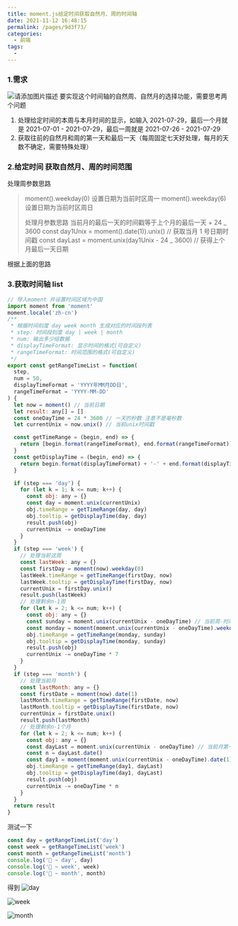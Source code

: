 ```yaml
---
title: moment.js给定时间获取自然月、周的时间轴
date: 2021-11-12 16:48:15
permalink: /pages/9d3f73/
categories:
  - 前端
tags:
  -
---
```


### 1.需求

![请添加图片描述](https://p3-juejin.byteimg.com/tos-cn-i-k3u1fbpfcp/99fb7ed0448c4ab48925cd2c789c5af1~tplv-k3u1fbpfcp-zoom-1.image)
要实现这个时间轴的自然周、自然月的选择功能，需要思考两个问题

1. 处理给定时间的本周与本月时间的显示，如输入 2021-07-29，最后一个月就是 2021-07-01 -
   2021-07-29，最后一周就是 2021-07-26 - 2021-07-29
2. 获取往前的自然月和周的第一天和最后一天（每周固定七天好处理，每月的天数不确定，需要特殊处理）

### 2.给定时间 获取自然月、周的时间范围

处理周参数思路

> moment().weekday(0) 设置日期为当前时区周一
> moment().weekday(6) 设置日期为当前时区周日
>
> 处理月参数思路
> 当前月的最后一天的时间戳等于上个月的最后一天 + 24 _ 3600
> const day1Unix = moment().date(1)).unix() // 获取当月 1 号日期时间戳
> const dayLast = moment.unix(day1Unix - 24 _ 3600) // 获得上个月最后一天日期

根据上面的思路

### 3.获取时间轴 list

```js
// 导入moment 并设置时间区域为中国
import moment from 'moment'
moment.locale('zh-cn')
/**
 * 根据时间刻度 day week month 生成对应的时间段列表
 * step: 时间段刻度 day | week | month
 * num: 输出多少组数据
 * displayTimeFormat: 显示时间的格式(可自定义)
 * rangeTimeFormat: 时间范围的格式(可自定义)
 */
export const getRangeTimeList = function(
  step,
  num = 50,
  displayTimeFormat = 'YYYY年MM月DD日',
  rangeTimeFormat = 'YYYY-MM-DD'
) {
  let now = moment() // 当前日期
  let result: any[] = []
  const oneDayTime = 24 * 3600 // 一天的秒数 注意不是毫秒数
  let currentUnix = now.unix() // 当前unix时间戳

  const getTimeRange = (begin, end) => {
    return [begin.format(rangeTimeFormat), end.format(rangeTimeFormat)]
  }
  const getDisplayTime = (begin, end) => {
    return begin.format(displayTimeFormat) + '-' + end.format(displayTimeFormat)
  }

  if (step === 'day') {
    for (let k = 1; k <= num; k++) {
      const obj: any = {}
      const day = moment.unix(currentUnix)
      obj.timeRange = getTimeRange(day, day)
      obj.tooltip = getDisplayTime(day, day)
      result.push(obj)
      currentUnix -= oneDayTime
    }
  }
  if (step === 'week') {
    // 处理当前这周
    const lastWeek: any = {}
    const firstDay = moment(now).weekday(0)
    lastWeek.timeRange = getTimeRange(firstDay, now)
    lastWeek.tooltip = getDisplayTime(firstDay, now)
    currentUnix = firstDay.unix()
    result.push(lastWeek)
    // 处理剩余n-1周
    for (let k = 2; k <= num; k++) {
      const obj: any = {}
      const sunday = moment.unix(currentUnix - oneDayTime) // 当前周-时间戳减去一天 等于上周日时间戳
      const monday = moment(moment.unix(currentUnix - oneDayTime).weekday(0))
      obj.timeRange = getTimeRange(monday, sunday)
      obj.tooltip = getDisplayTime(monday, sunday)
      result.push(obj)
      currentUnix -= oneDayTime * 7
    }
  }
  if (step === 'month') {
    // 处理当前月
    const lastMonth: any = {}
    const firstDate = moment(now).date(1)
    lastMonth.timeRange = getTimeRange(firstDate, now)
    lastMonth.tooltip = getDisplayTime(firstDate, now)
    currentUnix = firstDate.unix()
    result.push(lastMonth)
    // 处理剩余n-1个月
    for (let k = 2; k <= num; k++) {
      const obj: any = {}
      const dayLast = moment.unix(currentUnix - oneDayTime) // 当前月第一天时间戳减去一天 等于上个月最后一天时间戳
      const n = dayLast.date()
      const day1 = moment(moment.unix(currentUnix - oneDayTime).date(1))
      obj.timeRange = getTimeRange(day1, dayLast)
      obj.tooltip = getDisplayTime(day1, dayLast)
      result.push(obj)
      currentUnix -= oneDayTime * n
    }
  }
  return result
}
```

测试一下
```js
const day = getRangeTimeList('day')
const week = getRangeTimeList('week')
const month = getRangeTimeList('month')
console.log('🚀 ~ day', day)
console.log('🚀 ~ week', week)
console.log('🚀 ~ month', month)
```
得到
![day](https://qiniu.espe.work/blog/20211123150317.png)

![week](https://qiniu.espe.work/blog/20211123150411.png)

![month](https://qiniu.espe.work/blog/20211123150509.png)
